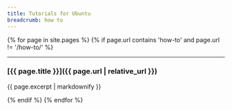 ```yaml
---
title: Tutorials for Ubuntu
breadcrumb: how to
---
```


{% for page in site.pages %}
{% if page.url contains 'how-to' and page.url != '/how-to/' %}

<hr>

### [{{ page.title }}]({{ page.url | relative_url }})

{{ page.excerpt | markdownify }}

{% endif %}
{% endfor %}
